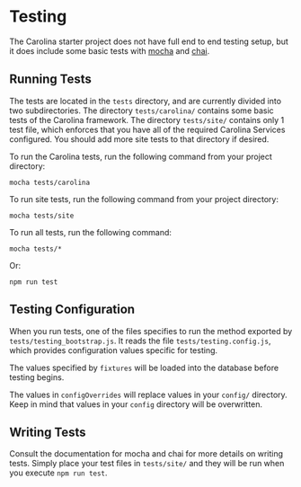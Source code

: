 
# Testing

The Carolina starter project does not have full end to end testing setup, 
but it does include some basic tests with 
[mocha](https://www.npmjs.com/package/mocha) and 
[chai](https://www.npmjs.com/package/chai).

## Running Tests

The tests are located in the `tests` directory, and are currently divided 
into two subdirectories. The directory `tests/carolina/` contains some basic
tests of the Carolina framework. The directory `tests/site/` contains only 
1 test file, which enforces that you have all of the required Carolina 
Services configured. You should add more site tests to that directory if
desired.

To run the Carolina tests, run the following command from your project
directory:

```
mocha tests/carolina
```

To run site tests, run the following command from your project directory:

```
mocha tests/site
```

To run all tests, run the following command:

```
mocha tests/*
```

Or:

```
npm run test
```

## Testing Configuration

When you run tests, one of the files specifies to run the method exported 
by `tests/testing_bootstrap.js`. It reads the file `tests/testing.config.js`,
which provides configuration values specific for testing.

The values specified by `fixtures` will be loaded into the database before
testing begins.

The values in `configOverrides` will replace values in your `config/` 
directory. Keep in mind that values in your `config` directory will be 
overwritten. 

## Writing Tests

Consult the documentation for mocha and chai for more details on writing 
tests. Simply place your test files in `tests/site/` and they will 
be run when you execute `npm run test`.